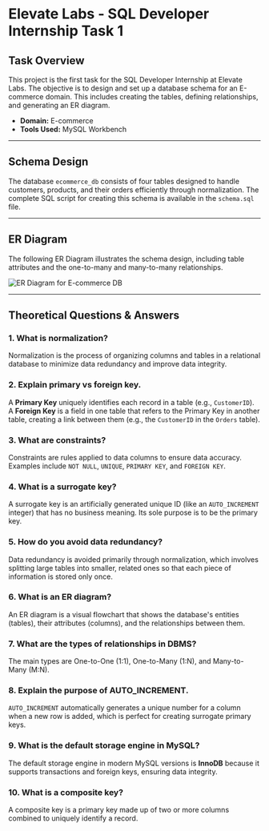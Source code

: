 # Elevate Labs - SQL Developer Internship Task 1

## Task Overview
This project is the first task for the SQL Developer Internship at Elevate Labs. The objective is to design and set up a database schema for an E-commerce domain. This includes creating the tables, defining relationships, and generating an ER diagram.

- **Domain:** E-commerce
- **Tools Used:** MySQL Workbench

---

## Schema Design
The database `ecommerce_db` consists of four tables designed to handle customers, products, and their orders efficiently through normalization. The complete SQL script for creating this schema is available in the `schema.sql` file.

---

## ER Diagram
The following ER Diagram illustrates the schema design, including table attributes and the one-to-many and many-to-many relationships.

![ER Diagram for E-commerce DB](ER_Diagram.png)

---

## Theoretical Questions & Answers

### 1. What is normalization?
Normalization is the process of organizing columns and tables in a relational database to minimize data redundancy and improve data integrity.

### 2. Explain primary vs foreign key.
A **Primary Key** uniquely identifies each record in a table (e.g., `CustomerID`). A **Foreign Key** is a field in one table that refers to the Primary Key in another table, creating a link between them (e.g., the `CustomerID` in the `Orders` table).

### 3. What are constraints?
Constraints are rules applied to data columns to ensure data accuracy. Examples include `NOT NULL`, `UNIQUE`, `PRIMARY KEY`, and `FOREIGN KEY`.

### 4. What is a surrogate key?
A surrogate key is an artificially generated unique ID (like an `AUTO_INCREMENT` integer) that has no business meaning. Its sole purpose is to be the primary key.

### 5. How do you avoid data redundancy?
Data redundancy is avoided primarily through normalization, which involves splitting large tables into smaller, related ones so that each piece of information is stored only once.

### 6. What is an ER diagram?
An ER diagram is a visual flowchart that shows the database's entities (tables), their attributes (columns), and the relationships between them.

### 7. What are the types of relationships in DBMS?
The main types are One-to-One (1:1), One-to-Many (1:N), and Many-to-Many (M:N).

### 8. Explain the purpose of AUTO_INCREMENT.
`AUTO_INCREMENT` automatically generates a unique number for a column when a new row is added, which is perfect for creating surrogate primary keys.

### 9. What is the default storage engine in MySQL?
The default storage engine in modern MySQL versions is **InnoDB** because it supports transactions and foreign keys, ensuring data integrity.

### 10. What is a composite key?
A composite key is a primary key made up of two or more columns combined to uniquely identify a record.
